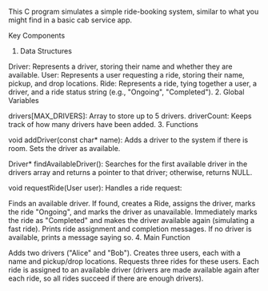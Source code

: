 
This C program simulates a simple ride-booking system, similar to what you might find in a basic cab service app.

Key Components
1. Data Structures

Driver: Represents a driver, storing their name and whether they are available.
User: Represents a user requesting a ride, storing their name, pickup, and drop locations.
Ride: Represents a ride, tying together a user, a driver, and a ride status string (e.g., "Ongoing", "Completed").
2. Global Variables

drivers[MAX_DRIVERS]: Array to store up to 5 drivers.
driverCount: Keeps track of how many drivers have been added.
3. Functions

void addDriver(const char* name):
Adds a driver to the system if there is room. Sets the driver as available.

Driver* findAvailableDriver():
Searches for the first available driver in the drivers array and returns a pointer to that driver; otherwise, returns NULL.

void requestRide(User user):
Handles a ride request:

Finds an available driver.
If found, creates a Ride, assigns the driver, marks the ride "Ongoing", and marks the driver as unavailable.
Immediately marks the ride as "Completed" and makes the driver available again (simulating a fast ride).
Prints ride assignment and completion messages.
If no driver is available, prints a message saying so.
4. Main Function

Adds two drivers ("Alice" and "Bob").
Creates three users, each with a name and pickup/drop locations.
Requests three rides for these users.
Each ride is assigned to an available driver (drivers are made available again after each ride, so all rides succeed if there are enough drivers).
